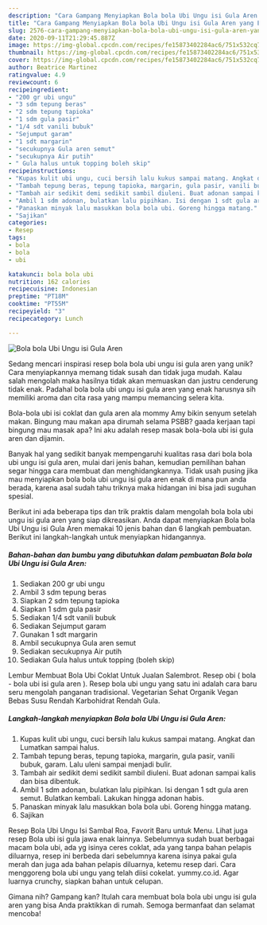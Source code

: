 ```yaml
---
description: "Cara Gampang Menyiapkan Bola bola Ubi Ungu isi Gula Aren yang Enak Banget"
title: "Cara Gampang Menyiapkan Bola bola Ubi Ungu isi Gula Aren yang Enak Banget"
slug: 2576-cara-gampang-menyiapkan-bola-bola-ubi-ungu-isi-gula-aren-yang-enak-banget
date: 2020-09-11T21:29:45.887Z
image: https://img-global.cpcdn.com/recipes/fe15873402284ac6/751x532cq70/bola-bola-ubi-ungu-isi-gula-aren-foto-resep-utama.jpg
thumbnail: https://img-global.cpcdn.com/recipes/fe15873402284ac6/751x532cq70/bola-bola-ubi-ungu-isi-gula-aren-foto-resep-utama.jpg
cover: https://img-global.cpcdn.com/recipes/fe15873402284ac6/751x532cq70/bola-bola-ubi-ungu-isi-gula-aren-foto-resep-utama.jpg
author: Beatrice Martinez
ratingvalue: 4.9
reviewcount: 6
recipeingredient:
- "200 gr ubi ungu"
- "3 sdm tepung beras"
- "2 sdm tepung tapioka"
- "1 sdm gula pasir"
- "1/4 sdt vanili bubuk"
- "Sejumput garam"
- "1 sdt margarin"
- "secukupnya Gula aren semut"
- "secukupnya Air putih"
- " Gula halus untuk topping boleh skip"
recipeinstructions:
- "Kupas kulit ubi ungu, cuci bersih lalu kukus sampai matang. Angkat dan Lumatkan sampai halus."
- "Tambah tepung beras, tepung tapioka, margarin, gula pasir, vanili bubuk, garam. Lalu uleni sampai menjadi bulir."
- "Tambah air sedikit demi sedikit sambil diuleni. Buat adonan sampai kalis dan bisa dibentuk."
- "Ambil 1 sdm adonan, bulatkan lalu pipihkan. Isi dengan 1 sdt gula aren semut. Bulatkan kembali. Lakukan hingga adonan habis."
- "Panaskan minyak lalu masukkan bola bola ubi. Goreng hingga matang."
- "Sajikan"
categories:
- Resep
tags:
- bola
- bola
- ubi

katakunci: bola bola ubi 
nutrition: 162 calories
recipecuisine: Indonesian
preptime: "PT18M"
cooktime: "PT55M"
recipeyield: "3"
recipecategory: Lunch

---
```



![Bola bola Ubi Ungu isi Gula Aren](https://img-global.cpcdn.com/recipes/fe15873402284ac6/751x532cq70/bola-bola-ubi-ungu-isi-gula-aren-foto-resep-utama.jpg)

Sedang mencari inspirasi resep bola bola ubi ungu isi gula aren yang unik? Cara menyiapkannya memang tidak susah dan tidak juga mudah. Kalau salah mengolah maka hasilnya tidak akan memuaskan dan justru cenderung tidak enak. Padahal bola bola ubi ungu isi gula aren yang enak harusnya sih memiliki aroma dan cita rasa yang mampu memancing selera kita.

Bola-bola ubi isi coklat dan gula aren ala mommy Amy bikin senyum setelah makan. Bingung mau makan apa dirumah selama PSBB? gaada kerjaan tapi bingung mau masak apa? Ini aku adalah resep masak bola-bola ubi isi gula aren dan dijamin.

Banyak hal yang sedikit banyak mempengaruhi kualitas rasa dari bola bola ubi ungu isi gula aren, mulai dari jenis bahan, kemudian pemilihan bahan segar hingga cara membuat dan menghidangkannya. Tidak usah pusing jika mau menyiapkan bola bola ubi ungu isi gula aren enak di mana pun anda berada, karena asal sudah tahu triknya maka hidangan ini bisa jadi suguhan spesial.


Berikut ini ada beberapa tips dan trik praktis dalam mengolah bola bola ubi ungu isi gula aren yang siap dikreasikan. Anda dapat menyiapkan Bola bola Ubi Ungu isi Gula Aren memakai 10 jenis bahan dan 6 langkah pembuatan. Berikut ini langkah-langkah untuk menyiapkan hidangannya.

<!--inarticleads1-->

##### Bahan-bahan dan bumbu yang dibutuhkan dalam pembuatan Bola bola Ubi Ungu isi Gula Aren:

1. Sediakan 200 gr ubi ungu
1. Ambil 3 sdm tepung beras
1. Siapkan 2 sdm tepung tapioka
1. Siapkan 1 sdm gula pasir
1. Sediakan 1/4 sdt vanili bubuk
1. Sediakan Sejumput garam
1. Gunakan 1 sdt margarin
1. Ambil secukupnya Gula aren semut
1. Sediakan secukupnya Air putih
1. Sediakan  Gula halus untuk topping (boleh skip)


Lembur Membuat Bola Ubi Coklat Untuk Jualan Salembrot. Resep obi ( bola - bola ubi isi gula aren ). Resep bola ubi ungu yang satu ini adalah cara baru seru mengolah panganan tradisional. Vegetarian Sehat Organik Vegan Bebas Susu Rendah Karbohidrat Rendah Gula. 

<!--inarticleads2-->

##### Langkah-langkah menyiapkan Bola bola Ubi Ungu isi Gula Aren:

1. Kupas kulit ubi ungu, cuci bersih lalu kukus sampai matang. Angkat dan Lumatkan sampai halus.
1. Tambah tepung beras, tepung tapioka, margarin, gula pasir, vanili bubuk, garam. Lalu uleni sampai menjadi bulir.
1. Tambah air sedikit demi sedikit sambil diuleni. Buat adonan sampai kalis dan bisa dibentuk.
1. Ambil 1 sdm adonan, bulatkan lalu pipihkan. Isi dengan 1 sdt gula aren semut. Bulatkan kembali. Lakukan hingga adonan habis.
1. Panaskan minyak lalu masukkan bola bola ubi. Goreng hingga matang.
1. Sajikan


Resep Bola Ubi Ungu Isi Sambal Roa, Favorit Baru untuk Menu. Lihat juga resep Bola ubi isi gula jawa enak lainnya. Sebelumnya sudah buat berbagai macam bola ubi, ada yg isinya ceres coklat, ada yang tanpa bahan pelapis diluarnya, resep ini berbeda dari sebelumnya karena isinya pakai gula merah dan juga ada bahan pelapis diluarnya, ketemu resep dari. Cara menggoreng bola ubi ungu yang telah diisi cokelat. yummy.co.id. Agar luarnya crunchy, siapkan bahan untuk celupan. 

Gimana nih? Gampang kan? Itulah cara membuat bola bola ubi ungu isi gula aren yang bisa Anda praktikkan di rumah. Semoga bermanfaat dan selamat mencoba!
